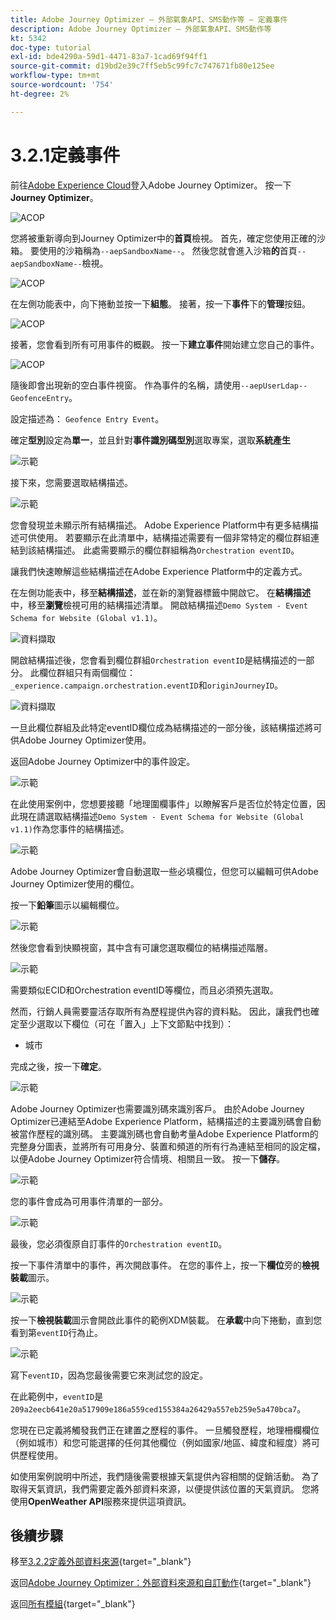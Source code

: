 ```yaml
---
title: Adobe Journey Optimizer — 外部氣象API、SMS動作等 — 定義事件
description: Adobe Journey Optimizer — 外部氣象API、SMS動作等
kt: 5342
doc-type: tutorial
exl-id: bde4290a-59d1-4471-83a7-1cad69f94ff1
source-git-commit: d19bd2e39c7ff5eb5c99fc7c747671fb80e125ee
workflow-type: tm+mt
source-wordcount: '754'
ht-degree: 2%

---
```


# 3.2.1定義事件

前往[Adobe Experience Cloud](https://experience.adobe.com)登入Adobe Journey Optimizer。 按一下&#x200B;**Journey Optimizer**。

![ACOP](./../../../../modules/delivery-activation/ajo-b2c/ajob2c-1/images/acophome.png)

您將被重新導向到Journey Optimizer中的&#x200B;**首頁**&#x200B;檢視。 首先，確定您使用正確的沙箱。 要使用的沙箱稱為`--aepSandboxName--`。 然後您就會進入沙箱&#x200B;**的**&#x200B;首頁`--aepSandboxName--`檢視。

![ACOP](./../../../../modules/delivery-activation/ajo-b2c/ajob2c-1/images/acoptriglp.png)

在左側功能表中，向下捲動並按一下&#x200B;**組態**。 接著，按一下&#x200B;**事件**&#x200B;下的&#x200B;**管理**&#x200B;按鈕。

![ACOP](./images/acopmenu.png)

接著，您會看到所有可用事件的概觀。 按一下&#x200B;**建立事件**&#x200B;開始建立您自己的事件。

![ACOP](./images/emptyevent.png)

隨後即會出現新的空白事件視窗。
作為事件的名稱，請使用`--aepUserLdap--GeofenceEntry`。

設定描述為： `Geofence Entry Event`。

確定&#x200B;**型別**&#x200B;設定為&#x200B;**單一**，並且針對&#x200B;**事件識別碼型別**&#x200B;選取專案，選取&#x200B;**系統產生**

![示範](./images/evname.png)

接下來，您需要選取結構描述。

![示範](./images/evschema.png)

您會發現並未顯示所有結構描述。 Adobe Experience Platform中有更多結構描述可供使用。
若要顯示在此清單中，結構描述需要有一個非常特定的欄位群組連結到該結構描述。 此處需要顯示的欄位群組稱為`Orchestration eventID`。

讓我們快速瞭解這些結構描述在Adobe Experience Platform中的定義方式。

在左側功能表中，移至&#x200B;**結構描述**，並在新的瀏覽器標籤中開啟它。 在&#x200B;**結構描述**&#x200B;中，移至&#x200B;**瀏覽**檢視可用的結構描述清單。
開啟結構描述`Demo System - Event Schema for Website (Global v1.1)`。

![資料擷取](./images/schemas.png)

開啟結構描述後，您會看到欄位群組`Orchestration eventID`是結構描述的一部分。
此欄位群組只有兩個欄位： `_experience.campaign.orchestration.eventID`和`originJourneyID`。

![資料擷取](./images/schemageo.png)

一旦此欄位群組及此特定eventID欄位成為結構描述的一部分後，該結構描述將可供Adobe Journey Optimizer使用。

返回Adobe Journey Optimizer中的事件設定。

![示範](./images/evschema.png)

在此使用案例中，您想要接聽「地理圍欄事件」以瞭解客戶是否位於特定位置，因此現在請選取結構描述`Demo System - Event Schema for Website (Global v1.1)`作為您事件的結構描述。

![示範](./images/evschema1.png)

Adobe Journey Optimizer會自動選取一些必填欄位，但您可以編輯可供Adobe Journey Optimizer使用的欄位。

按一下&#x200B;**鉛筆**&#x200B;圖示以編輯欄位。

![示範](./images/editfields.png)

然後您會看到快顯視窗，其中含有可讓您選取欄位的結構描述階層。

![示範](./images/popup.png)

需要類似ECID和Orchestration eventID等欄位，而且必須預先選取。

然而，行銷人員需要靈活存取所有為歷程提供內容的資料點。 因此，讓我們也確定至少選取以下欄位（可在「置入」上下文節點中找到）：

- 城市

完成之後，按一下&#x200B;**確定**。

![示範](./images/popupok.png)

Adobe Journey Optimizer也需要識別碼來識別客戶。 由於Adobe Journey Optimizer已連結至Adobe Experience Platform，結構描述的主要識別碼會自動被當作歷程的識別碼。
主要識別碼也會自動考量Adobe Experience Platform的完整身分圖表，並將所有可用身分、裝置和頻道的所有行為連結至相同的設定檔，以便Adobe Journey Optimizer符合情境、相關且一致。 按一下**儲存**。

![示範](./images/eventidentifier.png)

您的事件會成為可用事件清單的一部分。

![示範](./images/eventlist.png)

最後，您必須復原自訂事件的`Orchestration eventID`。

按一下事件清單中的事件，再次開啟事件。
在您的事件上，按一下**欄位**&#x200B;旁的&#x200B;**檢視裝載**&#x200B;圖示。

![示範](./images/fieldseyepayload.png)

按一下&#x200B;**檢視裝載**&#x200B;圖示會開啟此事件的範例XDM裝載。 在&#x200B;**承載**&#x200B;中向下捲動，直到您看到第`eventID`行為止。

![示範](./images/fieldseyepayloadev.png)

寫下`eventID`，因為您最後需要它來測試您的設定。

在此範例中，`eventID`是`209a2eecb641e20a517909e186a559ced155384a26429a557eb259e5a470bca7`。

您現在已定義將觸發我們正在建置之歷程的事件。 一旦觸發歷程，地理柵欄欄位（例如城市）和您可能選擇的任何其他欄位（例如國家/地區、緯度和經度）將可供歷程使用。

如使用案例說明中所述，我們隨後需要根據天氣提供內容相關的促銷活動。 為了取得天氣資訊，我們需要定義外部資料來源，以便提供該位置的天氣資訊。 您將使用&#x200B;**OpenWeather API**&#x200B;服務來提供這項資訊。

## 後續步驟

移至[3.2.2定義外部資料來源](./ex2.md){target="_blank"}

返回[Adobe Journey Optimizer：外部資料來源和自訂動作](journey-orchestration-external-weather-api-sms.md){target="_blank"}

返回[所有模組](./../../../../overview.md){target="_blank"}